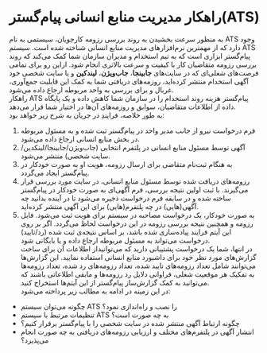 # راهکار مدیریت منابع انسانی پیام‌گستر(ATS)
به منظور سرعت بخشیدن به روند بررسی رزومه‌ کارجویان، سیستمی به نام ATS وجود دارد که از مهمترین نرم‌افزارهای مدیریت منابع انسانی شناخته شده است. سیستم ATS پیام‌گستر ابزاری است که به تیم استخدام و مدیران سازمان شما کمک می‌کند که روند بررسی رزومه متقاضیان کار با کیفیت و سرعت بالاتری انجام شود. ازاین رو برای تمامی فرصت‌های شغلی‌ای که در سایت‌های **جابینجا**، **جاب‌ویژن**،  **لیندکین** و یا سایت شخصی خود آگهی استخدام منتشر کرده‌اید، روزمه‌های دریافتی شما به کمک این قابلیت جمع‌آوری، غربال و برای بررسی به واحد مربوطه ارجاع داده می‌شود.<br>
راهکار ATS پیام‌گستر هزینه روند استخدام را در سازمان شما کاهش داده و یک پایگاه داده از اطلاعات متقاضیان، سوابق و روزمه‌های آن‌ها در اختیار شما قرار می‌دهد.<br>
به طور خلاصه، فرایندِ در جریان به شرح زیر خواهد بود:
1. فرم درخواست نیرو از جانب مدیر واحد در پیام‌گستر ثبت شده و به مسئول مربوطه در بخش منابع انسانی ارجاع داده می‌شود.
2. آگهی توسط مسئول منابع انسانی در پلتفرم انتخابی (جاب‌ویژن/جابینجا/لینکدین/سایت شخصی) منتشر می‌شود.
3. به هنگام ثبت‌نام متقاضی برای ارسال رزومه، هویت او به صورت خودکار در پیام‌گستر ایجاد می‌گردد.
4. رزومه‌های دریافت شده توسط مسئول منابع انسانی، در سایت مورد بررسی قرار می‌گیرند. با ثبت اولین نتیجه بررسی، فرم آگهی‌ای به صورت خودکار در پیام‌گستر ساخته شده و در سابقه فرم درخواست ذخیره می‌شود تا  در آینده بدانید چه آگهی(هایی) در چه پلتفرم‌(هایی) برای این آگهی منتشر کرده‌اید.
5. به صورت خودکار، یک درخواست مصاحبه در سیستم برای هویت ثبت می‌شود. فایل رزومه و همچنین نتیجه‌ بررسی رزومه در این درخواست لحاظ می‌گردد. اگر بر روی این آیتم فرایند پیاده‌سازی شده باشد، بر اساس نتیجه‌ی ثبت شده (رد/تایید) درخواست می‌تواند به مسئول مربوطه ارجاع داده و یا بایگانی شود.<br>
در انتها، شما یک درخواست پشتیبانی دارید که می‌توانیداز اطلاعات آن برای ساخت گزارش‌های مورد نظر خود برای داشبورد منابع انسانی استفاده نمایید. این گزارش‌‌ها می‌توانند شامل تعداد رزومه‌های تایید شده، تعداد رزومه‌های رد شده، تعداد رزومه‌ها به تفکیک هر موقعیت شغلی، فراوانی دلایل رد رزومه‌ها و مابقی اطلاعاتی باشند که می‌توانید به کمک گزارش‌ساز پیام‌گستر از این آیتم‌ها استخراج کنید.<br>
در این زمینه در ادامه به مطالب زیر پرداخته می‌شود:<br>
- چگونه می‌توان سیستم ATS را نصب و راه‌اندازی نمود؟
- تنظیمات مرتبط با سیستم ATS به چه صورت است؟
- چگونه ارتباط آگهی منتشر شده در سایت شخصی را با پیام‌گستر  برقرار کنیم؟
- انتشار آگهی در پلتفرم‌های مختلف و ارزیابی رزومه‌های دریافتی به چه صورت انجام می‌پذیرد؟
